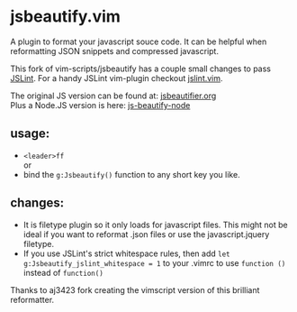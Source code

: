 jsbeautify.vim
==============

A plugin to format your javascript souce code. It can be helpful when reformatting JSON snippets and compressed javascript. 

This fork of vim-scripts/jsbeautify has a couple small changes to pass [JSLint](http://javascriptlint.com). For a handy JSLint vim-plugin checkout [jslint.vim](hallettj/jslint.vim).


The original JS version can be found at: [jsbeautifier.org](http://jsbeautifier.org/)  
Plus a Node.JS version is here: [js-beautify-node](carlo/js-beatify-node)

usage:
------

- `<leader>ff`  
or
- bind the `g:Jsbeautify()` function to any short key you like.

changes:
-------

- It is filetype plugin so it only loads for javascript files. This might not be ideal if you want to reformat .json files or use the javascript.jquery filetype.  
- If you use JSLint's strict whitespace rules, then add `let g:Jsbeautify_jslint_whitespace = 1` to your .vimrc to use `function ()` instead of `function()`  


Thanks to aj3423 fork creating the vimscript version of this brilliant reformatter.
